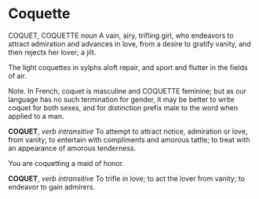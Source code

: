 # Coquette

COQUET, COQUETTE _noun_ A vain, airy, trifling girl, who endeavors to attract admiration and advances in love, from a desire to gratify vanity, and then rejects her lover; a jilt.

The light coquettes in sylphs aloft repair, and sport and flutter in the fields of air.

Note. In French, coquet is masculine and COQUETTE feminine; but as our language has no such termination for gender, it may be better to write coquet for both sexes, and for distinction prefix male to the word when applied to a man.

**COQUET**, _verb intransitive_ To attempt to attract notice, admiration or love, from vanity; to entertain with compliments and amorous tattle; to treat with an appearance of amorous tenderness.

You are coquetting a maid of honor.

**COQUET**, _verb intransitive_ To trifle in love; to act the lover from vanity; to endeavor to gain admirers.